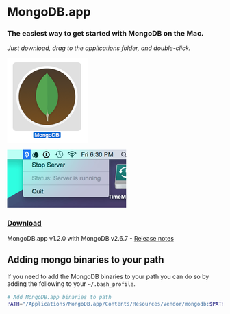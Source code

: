 # MongoDB.app

### The easiest way to get started with MongoDB on the Mac.
_Just download, drag to the applications folder, and double-click._

![MongoDB.app Icon](screenshot-icon.png)

![MongoDB.app Screenshot](screenshot.png)

### [Download](https://github.com/gcollazo/mongodbapp/releases/download/2.0.0/MongoDB.zip)
MongoDB.app v1.2.0 with MongoDB v2.6.7 - [Release notes](https://github.com/gcollazo/mongodbapp/releases/tag/2.0.0)

## Adding mongo binaries to your path
If you need to add the MongoDB binaries to your path you can do so by adding the following to your `~/.bash_profile`.

```bash
# Add MongoDB.app binaries to path
PATH="/Applications/MongoDB.app/Contents/Resources/Vendor/mongodb:$PATH"
```
